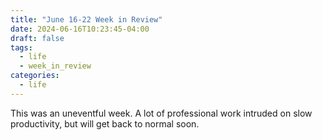 ```yaml
---
title: "June 16-22 Week in Review"
date: 2024-06-16T10:23:45-04:00
draft: false
tags:
  - life
  - week_in_review
categories:
  - life
---
```


This was an uneventful week.  A lot of professional work intruded on slow productivity, but will get back to normal soon.